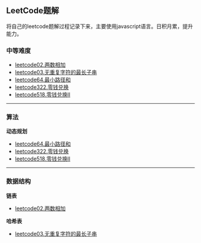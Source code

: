 ## LeetCode题解

将自己的leetcode题解过程记录下来，主要使用javascript语言。日积月累，提升能力。


### 中等难度
+ [leetcode02.两数相加](./notes/leetcode02.两数相加)
+ [leetcode03.无重复字符的最长子串](./notes/leetcode03.无重复字符的最长子串)
+ [leetcode64.最小路径和](./notes/leetcode64.最小路径和)
+ [leetcode322.零钱兑换](./notes/leetcode322.零钱兑换)
+ [leetcode518.零钱兑换II](./notes/leetcode518.零钱兑换II)

---
### 算法

**动态规划**
+ [leetcode64.最小路径和](./notes/leetcode64.最小路径和)
+ [leetcode322.零钱兑换](./notes/leetcode322.零钱兑换)
+ [leetcode518.零钱兑换II](./notes/leetcode518.零钱兑换II)

---
### 数据结构

**链表** 
+ [leetcode02.两数相加](./notes/leetcode02.两数相加)

**哈希表**
+ [leetcode03.无重复字符的最长子串](./notes/leetcode03.无重复字符的最长子串)
 
